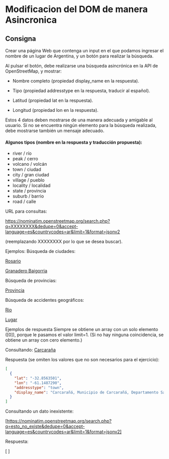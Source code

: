 # Modificacion del DOM de manera Asincronica
## Consigna

Crear una página Web que contenga un input en el que podamos ingresar el nombre de un lugar de Argentina, y un botón para realizar la búsqueda.

Al pulsar el botón, debe realizarse una búsqueda asincrónica en la API de OpenStreetMap, y mostrar:

* Nombre completo (propiedad display_name en la respuesta).

* Tipo (propiedad addresstype en la respuesta, traducir al español).

* Latitud (propiedad lat en la respuesta).

* Longitud (propiedad lon en la respuesta).

Estos 4 datos deben mostrarse de una manera adecuada y amigable al usuario. Si no se encuentra ningún elemento para la búsqueda realizada, debe mostrarse también un mensaje adecuado.

#### Algunos tipos (nombre en la respuesta y traducción propuesta):

+ river / río
+ peak / cerro
+ volcano / volcán
+ town / ciudad
+ city / gran ciudad
+ village / pueblo
+ locality / localidad
+ state / provincia
+ suburb / barrio
+ road / calle

URL para consultas:

https://nominatim.openstreetmap.org/search.php?q=XXXXXXXX&dedupe=0&accept-language=es&countrycodes=ar&limit=1&format=jsonv2

(reemplazando XXXXXXXX por lo que se desea buscar).

Ejemplos:
Búsqueda de ciudades:

[Rosario](https://nominatim.openstreetmap.org/search.php?q=Rosario&dedupe=0&accept-language=es&countrycodes=ar&limit=1&format=jsonv2)

[Granadero Baigorria](https://nominatim.openstreetmap.org/search.php?q=Granadero+Baigorria&dedupe=0&accept-language=es&countrycodes=ar&limit=1&format=jsonv2)

Búsqueda de provincias:

[Provincia](https://nominatim.openstreetmap.org/search.php?q=Chubut&dedupe=0&accept-language=es&countrycodes=ar&limit=1&format=jsonv2)

Búsqueda de accidentes geográficos:

[Rio](https://nominatim.openstreetmap.org/search.php?q=Paraná&dedupe=0&accept-language=es&countrycodes=ar&limit=1&format=jsonv2)

[Lugar](https://nominatim.openstreetmap.org/search.php?q=Aconcagua&dedupe=0&accept-language=es&countrycodes=ar&limit=1&format=jsonv2)

Ejemplos de respuesta
Siempre se obtiene un array con un solo elemento ([0]), porque le pasamos el valor limit=1. (Si no hay ninguna coincidencia, se obtiene un array con cero elemento.)

Consultando: 
[Carcaraña](https://nominatim.openstreetmap.org/search.php?q=Carcarañá&dedupe=0&accept-language=es&countrycodes=ar&limit=1&format=jsonv2)

Respuesta (se omiten los valores que no son necesarios para el ejercicio):

```json
[   
  {
    "lat": "-32.8563501",
    "lon": "-61.1487290",
    "addresstype": "town",
    "display_name": "Carcarañá, Municipio de Carcarañá, Departamento San Lorenzo, S2138, Argentina"
  }
]
```

Consultando un dato inexistente:

[https://nominatim.openstreetmap.org/search.php?q=esto_no_existe&dedupe=0&accept-language=es&countrycodes=ar&limit=1&format=jsonv2]

Respuesta:

[
]